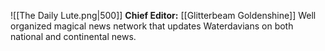  ![[The Daily Lute.png|500]]
**Chief Editor:** [[Glitterbeam Goldenshine]]
Well organized magical news network that updates Waterdavians on both national and continental news.